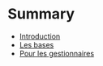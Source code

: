 # Summary

* [Introduction](README.md)
* [Les bases](chapter1.md)
* [Pour les gestionnaires](pour_les_gestionnaires.md)

